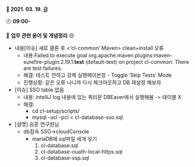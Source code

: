 **:date: 2021. 03. 19. 금** 

:clock8: **09:00-**

:bookmark_tabs: **업무 관련 용어 및 개념정리** :angry: 



* 내용[이슈] 새로 클론 후 <’cl-common’ Maven> clean+install 오류
  * 내용:Failed to execute goal org.apache.maven.plugins:maven-surefire-plugin:2.19.1:**test** (default-test) on project cl-common: There are test failures.
  * 해결: 테스트 안하고 강제 실행메이븐창 - Toggle ‘Skip Tests’ Mode
  * 진행상황: 같은 오류 나니까 다시 체크아웃하고 DB 재설정 해보자
* [이슈] SSO table 없음
  * 내용: intelliJ log 내용에 있는 쿼리문 DBEaver에서 실행해봄 -> 테이블 X
  * 해결: 
    * cd cl-setup/scripts/
    * mysql -ucl -pcl < cl-database-sso.sql
* [설명] 승훈 연구원님
  * db접속 SSO->cloudConsole
    * mariaDB에 sql파일 세개 넣기
      1. cl-database.sql
      2. cl-database-ouath-local-https.sql
      3. cl-database-ssp.sql
